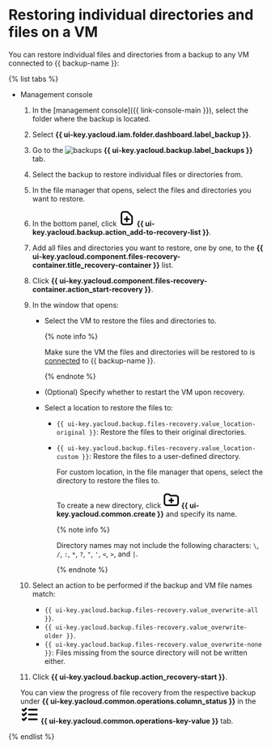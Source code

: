 # Restoring individual directories and files on a VM

You can restore individual files and directories from a backup to any VM connected to {{ backup-name }}:

{% list tabs %}

- Management console

   1. In the [management console]({{ link-console-main }}), select the folder where the backup is located.
   1. Select **{{ ui-key.yacloud.iam.folder.dashboard.label_backup }}**.
   1. Go to the ![backups](../../../_assets/backup/backups.svg) **{{ ui-key.yacloud.backup.label_backups }}** tab.
   1. Select the backup to restore individual files or directories from.
   1. In the file manager that opens, select the files and directories you want to restore.
   1. In the bottom panel, click ![file](../../../_assets/backup/file.svg) **{{ ui-key.yacloud.backup.action_add-to-recovery-list }}**.
   1. Add all files and directories you want to restore, one by one, to the **{{ ui-key.yacloud.component.files-recovery-container.title_recovery-container }}** list.
   1. Click **{{ ui-key.yacloud.component.files-recovery-container.action_start-recovery }}**.
   1. In the window that opens:
      * Select the VM to restore the files and directories to.

         {% note info %}

         Make sure the VM the files and directories will be restored to is [connected](../../concepts/vm-connection.md) to {{ backup-name }}.

         {% endnote %}

      * (Optional) Specify whether to restart the VM upon recovery.
      * Select a location to restore the files to:
         * `{{ ui-key.yacloud.backup.files-recovery.value_location-original }}`: Restore the files to their original directories.
         * `{{ ui-key.yacloud.backup.files-recovery.value_location-custom }}`: Restore the files to a user-defined directory.

            For custom location, in the file manager that opens, select the directory to restore the files to.

            To create a new directory, click ![new-folder](../../../_assets/backup/new-folder.svg) **{{ ui-key.yacloud.common.create }}** and specify its name.

            {% note info %}

            Directory names may not include the following characters: `\`, `/`, `:`, `*`, `?`, `"`, `'`, `<`, `>`, and `|`.

            {% endnote %}

   1. Select an action to be performed if the backup and VM file names match:
      * `{{ ui-key.yacloud.backup.files-recovery.value_overwrite-all }}`.
      * `{{ ui-key.yacloud.backup.files-recovery.value_overwrite-older }}`.
      * `{{ ui-key.yacloud.backup.files-recovery.value_overwrite-none }}`: Files missing from the source directory will not be written either.
   1. Click **{{ ui-key.yacloud.backup.action_recovery-start }}**.

   You can view the progress of file recovery from the respective backup under **{{ ui-key.yacloud.common.operations.column_status }}** in the ![operations](../../../_assets/backup/operations.svg) **{{ ui-key.yacloud.common.operations-key-value }}** tab.

{% endlist %}